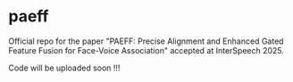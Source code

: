 # paeff
Official repo for the paper "PAEFF: Precise Alignment and Enhanced Gated Feature Fusion for Face-Voice Association" accepted at InterSpeech 2025.


Code will be uploaded soon !!!
